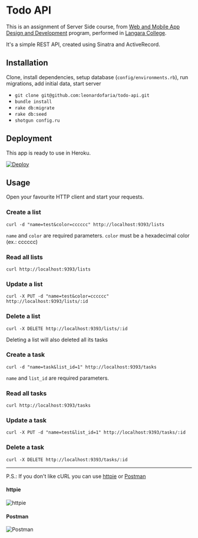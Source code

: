 # Todo API

This is an assignment of Server Side course, from [Web and Mobile App Design and Development](http://langara.ca/programs-and-courses/programs/web-and-mobile-app/index.html) program, performed in [Langara College](http://langara.bc.ca).

It's a simple REST API, created using Sinatra and ActiveRecord.

## Installation

Clone, install dependencies, setup database (`config/environments.rb`), run migrations, add initial data, start server

* `git clone git@github.com:leonardofaria/todo-api.git`
* `bundle install`
* `rake db:migrate`
* `rake db:seed`
* `shotgun config.ru`

## Deployment

This app is ready to use in Heroku.

[![Deploy](https://www.herokucdn.com/deploy/button.svg)](https://heroku.com/deploy)

## Usage

Open your favourite HTTP client and start your requests.

### Create a list

`curl -d "name=test&color=cccccc" http://localhost:9393/lists`

`name` and `color` are required parameters. `color` must be a hexadecimal color (ex.: cccccc)

### Read all lists

`curl http://localhost:9393/lists`

### Update a list

`curl -X PUT -d "name=test&color=cccccc" http://localhost:9393/lists/:id`

### Delete a list

`curl -X DELETE http://localhost:9393/lists/:id`

Deleting a list will also deleted all its tasks

### Create a task

`curl -d "name=task&list_id=1" http://localhost:9393/tasks`

`name` and `list_id` are required parameters.

### Read all tasks

`curl http://localhost:9393/tasks`

### Update a task

`curl -X PUT -d "name=test&list_id=1" http://localhost:9393/tasks/:id`

### Delete a task

`curl -X DELETE http://localhost:9393/tasks/:id`

*****

P.S.: If you don't like cURL you can use [httpie](https://github.com/jkbrzt/httpie) or [Postman](https://www.getpostman.com/)

#### httpie

![httpie](https://raw.github.com/leonardofaria/todo-api/master/public/httpie.png)

#### Postman

![Postman](https://raw.github.com/leonardofaria/todo-api/master/public/postman.png)
